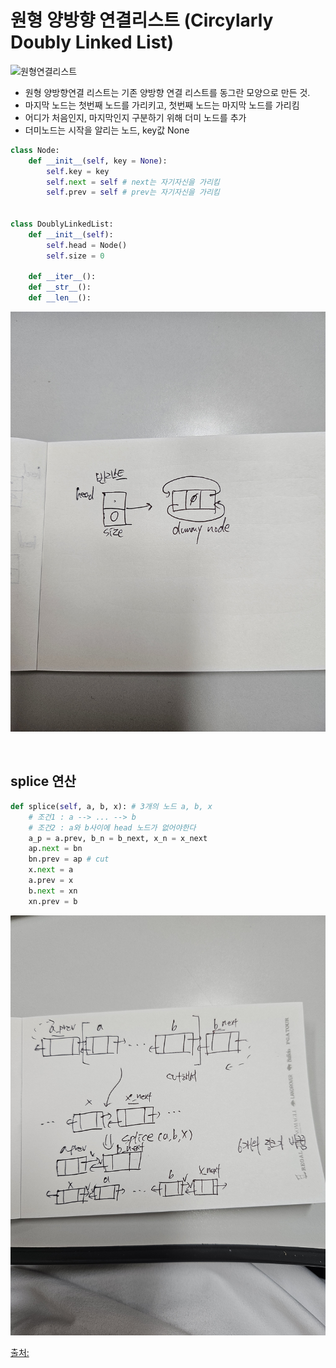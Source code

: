 # 원형 양방향 연결리스트 (Circylarly Doubly Linked List)

![원형연결리스트](/images/원형연결리스트.png)  

- 원형 양방향연결 리스트는 기존 양방향 연결 리스트를 동그란 모양으로 만든 것.
- 마지막 노드는 첫번째 노드를 가리키고, 첫번째 노드는 마지막 노드를 가리킴
- 어디가 처음인지, 마지막인지 구분하기 위해 더미 노드를 추가
- 더미노드는 시작을 알리는 노드, key값 None

```python
class Node:
    def __init__(self, key = None):
        self.key = key
        self.next = self # next는 자기자신을 가리킴
        self.prev = self # prev는 자기자신을 가리킴
    

class DoublyLinkedList:
    def __init__(self):
        self.head = Node()
        self.size = 0
    
    def __iter__():
    def __str__():
    def __len__():
```
![원형연결리스트](/images/classNode.jpg)  

<br>

## splice 연산

```python
def splice(self, a, b, x): # 3개의 노드 a, b, x
    # 조건1 : a --> ... --> b
    # 조건2 : a와 b사이에 head 노드가 없어야한다
    a_p = a.prev, b_n = b_next, x_n = x_next
    ap.next = bn
    bn.prev = ap # cut
    x.next = a
    a.prev = x
    b.next = xn
    xn.prev = b
```

![splice연산](/images/splice연산.jpg)  

[출처:](https://chanos.tistory.com/entry/%EC%9E%90%EB%A3%8C%EA%B5%AC%EC%A1%B0-%EC%96%91%EB%B0%A9%ED%96%A5-%EC%97%B0%EA%B2%B0%EB%A6%AC%EC%8A%A4%ED%8A%B8Doubly-Linked-List-%EC%9B%90%ED%98%95-%EC%96%91%EB%B0%A9%ED%96%A5-%EC%97%B0%EA%B2%B0%EB%A6%AC%EC%8A%A4%ED%8A%B8Circularly-doubly-Linked-List)